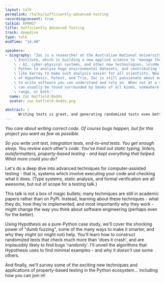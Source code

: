 ```yaml
---
layout: talk
permalink: /talks/sufficiently-advanced-testing
recordingconsent: true
talkid: APRMG7
title: Sufficiently Advanced Testing
track: deepdive
type: talk
endTime: "14:40"

speakers:
- biography: "Zac is a researcher at the Australian National University\u2019s 3A\
    \ Institute, which is building a new applied science to 'manage the machines'\
    \ - AI, cyber-physical systems, and other new technologies. \n\nHe started using\
    \ Python to analyse huge environmental datasets, and contributing to libraries\
    \ like Xarray to make such analysis easier for all scientists. Now, as a maintainer\
    \ of Hypothesis, Pytest, and Trio, Zac is still passionate about making it easy\
    \ to write software you can understand and rely on. When not at a computer he\
    \ can usually be found surrounded by books of all kinds, somewhere out of phone\
    \ range, or both."
  name: Zac Hatfield-Dodds
  avatar: zac-hatfield-dodds.png

abstract: | 
      Writing tests is great, and generating randomized tests even better... but we can push the techniques further still! What is a metamorphic relation good for?  How could (should?) you use a SAT solver for tests?  What about symbolic execution, guided fuzzing, delta debugging?  Come and find out!
---
```


*You care about writing correct code.  Of course bugs happen, but for this project you want as few as possible.*

*So you write unit test, integration tests, end-to-end tests.  You get enough sleep.  You review each other's code.  You've tried out static typing, linters, autoformatters, property-based testing - and kept everything that helped.  What more could you do?*

Let's do a deep dive into advanced techniques for computer-assisted testing - that is, systems which involve executing your code and checking what it does.  (Type systems, static analysis, and formal verification are all awesome, but out of scope for a testing talk.)

This talk is not a box of magic bullets; many techniques are still in academic papers rather than on PyPI.  Instead, learning about these techniques - what they do, how they're implemented, and most importantly why they work - might change the way you think about software engineering (perhaps even for the better).

Using Hypothesis as a pure-Python case study, we'll cover the shocking power of "dumb fuzzing", some of the many ways to make it smarter, and why they might (or might not) help.  You'll learn how to construct randomized tests that check much more than 'does it crash', and are implausibly likely to find bugs 'randomly'.  I'll unveil the algorithms that Hypothesis uses to find minimal examples - and why it *doesn't* use some others. 

And finally, we'll survey some of the exciting new techniques and applications of property-based testing in the Python ecosystem... including how you can join in!
